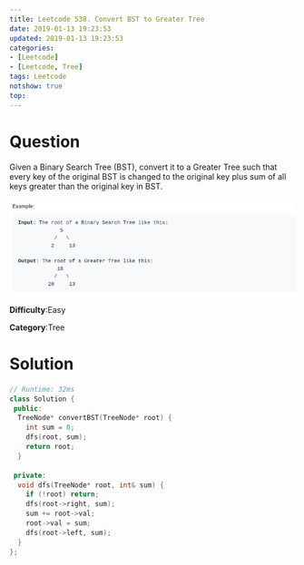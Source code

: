 ```yaml
---
title: Leetcode 538. Convert BST to Greater Tree
date: 2019-01-13 19:23:53
updated: 2019-01-13 19:23:53
categories: 
- [Leetcode]
- [Leetcode, Tree]
tags: Leetcode
notshow: true
top:
---
```


# Question

Given a Binary Search Tree (BST), convert it to a Greater Tree such that every key of the original BST is changed to the original key plus sum of all keys greater than the original key in BST.

![](/images/in-post/2019-01-13-Leetcode-538-Convert-BST-to-Greater-Tree/2019-01-13-19-24-27.png)

**Difficulty**:Easy

**Category**:Tree

<!-- more -->

# Solution

```cpp
// Runtime: 32ms
class Solution {
 public:
  TreeNode* convertBST(TreeNode* root) {
    int sum = 0;
    dfs(root, sum);
    return root;
  }

 private:
  void dfs(TreeNode* root, int& sum) {
    if (!root) return;
    dfs(root->right, sum);
    sum += root->val;
    root->val = sum;
    dfs(root->left, sum);
  }
};
```



